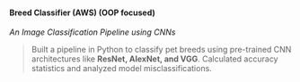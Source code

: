 #### Breed Classifier (AWS)  (OOP focused)
*An Image Classification Pipeline using CNNs*
> Built a pipeline in Python to classify pet breeds using pre-trained CNN architectures like **ResNet, AlexNet, and VGG**. Calculated accuracy statistics and analyzed model misclassifications.
